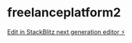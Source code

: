 # freelanceplatform2

[Edit in StackBlitz next generation editor ⚡️](https://stackblitz.com/~/github.com/herdetya96/freelanceplatform2)